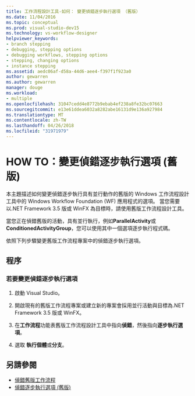 ```yaml
---
title: 工作流程設計工具-如何： 變更偵錯逐步執行選項 （舊版）
ms.date: 11/04/2016
ms.topic: conceptual
ms.prod: visual-studio-dev15
ms.technology: vs-workflow-designer
helpviewer_keywords:
- branch stepping
- debugging, stepping options
- debugging workflows, stepping options
- stepping, changing options
- instance stepping
ms.assetid: aedc06af-d58a-44d6-aee4-f397f1f923a0
author: gewarren
ms.author: gewarren
manager: douge
ms.workload:
- multiple
ms.openlocfilehash: 31047cedd4e8772b9ebab4ef238a8fe32bc07663
ms.sourcegitcommit: e13e61ddea6032a8282abe16131d9e136a927984
ms.translationtype: MT
ms.contentlocale: zh-TW
ms.lasthandoff: 04/26/2018
ms.locfileid: "31971979"
---
```

# <a name="how-to-change-the-debug-stepping-option-legacy"></a>HOW TO：變更偵錯逐步執行選項 (舊版)

本主題描述如何變更偵錯逐步執行具有並行動作的舊版的 Windows 工作流程設計工具中的 Windows Workflow Foundation (WF) 應用程式的選項。 當您需要以.NET Framework 3.5 版或 WinFX 為目標時，請使用舊版工作流程設計工具。

當您正在偵錯舊版的活動，具有並行執行，例如**ParallelActivity**或**ConditionedActivityGroup**，您可以使用其中一個選項逐步執行程式碼。

依照下列步驟變更舊版工作流程專案中的偵錯逐步執行選項。

## <a name="procedures"></a>程序

### <a name="to-change-the-debug-stepping-option"></a>若要變更偵錯逐步執行選項

1.  啟動 Visual Studio。

2.  開啟現有的舊版工作流程專案或建立新的專案會採用並行活動與目標為.NET Framework 3.5 版或 WinFX。

3.  在**工作流程**功能表舊版工作流程設計工具中指向**偵錯**，然後指向**逐步執行選項**。

4.  選取 **執行個體**或**分支**。

## <a name="see-also"></a>另請參閱

- [偵錯舊版工作流程](../workflow-designer/debugging-legacy-workflows.md)
- [偵錯逐步執行選項 (舊版)](../workflow-designer/debug-stepping-options-legacy.md)